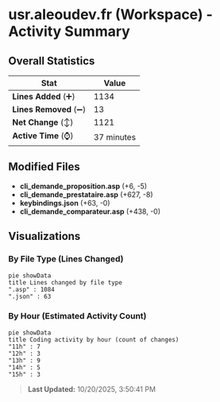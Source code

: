 # usr.aleoudev.fr (Workspace) - Activity Summary 

## Overall Statistics

| Stat                   | Value                                                             |
| ---------------------- | ----------------------------------------------------------------- |
| **Lines Added** (➕)   | 1134                                          |
| **Lines Removed** (➖) | 13                                        |
| **Net Change** (↕)    | 1121                |
| **Active Time** (⌚)   | 37 minutes |


## Modified Files
- **cli_demande_proposition.asp** (+6, -5)
- **cli_demande_prestataire.asp** (+627, -8)
- **keybindings.json** (+63, -0)
- **cli_demande_comparateur.asp** (+438, -0)

## Visualizations

### By File Type (Lines Changed)

```mermaid
pie showData
title Lines changed by file type
".asp" : 1084
".json" : 63
```

### By Hour (Estimated Activity Count)

```mermaid
pie showData
title Coding activity by hour (count of changes)
"11h" : 7
"12h" : 3
"13h" : 9
"14h" : 5
"15h" : 3
```


> **Last Updated:** 10/20/2025, 3:50:41 PM
